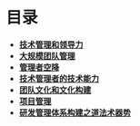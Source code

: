 # **目录**
- **[技术管理和领导力]()**
- **[大规模团队管理]()**
- **[管理者空降]()**
- **[技术管理者的技术能力]()**
- **[团队文化和文化构建]()**
- **[项目管理]()**
- **[研发管理体系构建之道法术器势]()**



